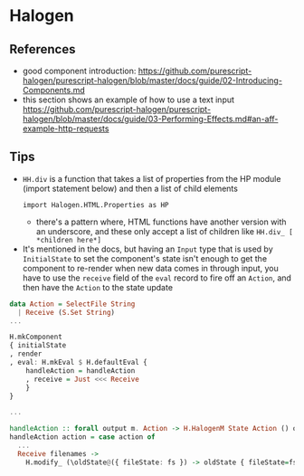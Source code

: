 # Halogen
## References
- good component introduction: https://github.com/purescript-halogen/purescript-halogen/blob/master/docs/guide/02-Introducing-Components.md
- this section shows an example of how to use a text input https://github.com/purescript-halogen/purescript-halogen/blob/master/docs/guide/03-Performing-Effects.md#an-aff-example-http-requests

## Tips
- `HH.div` is a function that takes a list of properties from the HP module (import statement below) and then a list of child elements
    ```
    import Halogen.HTML.Properties as HP
    ```
    - there's a pattern where, HTML functions have another version with an underscore, and these only accept a list of children like `HH.div_ [ *children here*]`
- It's mentioned in the docs, but having an `Input` type that is used by `InitialState` to set the component's state isn't enough to get the component to re-render when new data comes in through input, you have to use the `receive` field of the `eval` record to fire off an `Action`, and then have the `Action` to the state update
```purescript
data Action = SelectFile String
  | Receive (S.Set String)
...

H.mkComponent
{ initialState
, render
, eval: H.mkEval $ H.defaultEval {
    handleAction = handleAction
    , receive = Just <<< Receive
    }
}

...

handleAction :: forall output m. Action -> H.HalogenM State Action () output m Unit
handleAction action = case action of
  ...
  Receive filenames ->
    H.modify_ (\oldState@({ fileState: fs }) -> oldState { fileState=fs { available=filenames } })
```
